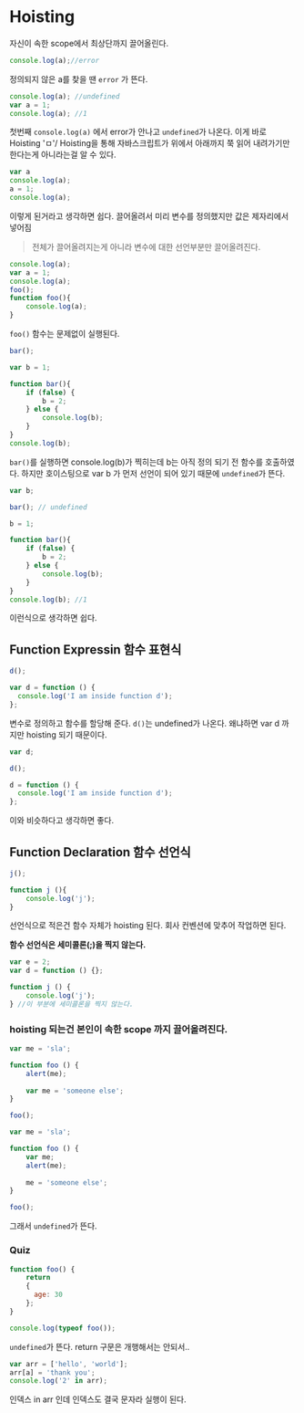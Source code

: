 # Hoisting 

자신이 속한 scope에서 최상단까지 끌어올린다.

```js
console.log(a);//error
```

정의되지 않은 a를 찾을 땐 `error` 가 뜬다.

```js
console.log(a); //undefined
var a = 1;
console.log(a); //1
```

첫번째 `console.log(a)` 에서 error가 안나고 `undefined`가 나온다.
이게 바로 Hoisting 'ㅁ'/ Hoisting을 통해 자바스크립트가 위에서 아래까지 쭉 읽어 내려가기만 한다는게 아니라는걸 알 수 있다.

```js
var a 
console.log(a);
a = 1;
console.log(a);
```

이렇게 된거라고 생각하면 쉽다. 끌어올려서 미리 변수를 정의했지만 값은 제자리에서 넣어짐

> 전체가 끌어올려지는게 아니라 변수에 대한 선언부분만 끌어올려진다.

```js
console.log(a);
var a = 1;
console.log(a);
foo();
function foo(){
    console.log(a);
}
```

`foo()` 함수는 문제없이 실행된다.

```js
bar();

var b = 1;

function bar(){
    if (false) {
        b = 2;
    } else {
    	console.log(b);
    }
}
console.log(b);
```

`bar()`를 실행하면 console.log(b)가 찍히는데 b는 아직 정의 되기 전 함수를 호출하였다.
하지만 호이스팅으로 var b 가 먼저 선언이 되어 있기 때문에 `undefined`가 뜬다. 

```js
var b;

bar(); // undefined

b = 1;

function bar(){
    if (false) {
        b = 2;
    } else {
    	console.log(b);
    }
}
console.log(b); //1
```

이런식으로 생각하면 쉽다.

## Function Expressin 함수 표현식

```js
d();

var d = function () {
  console.log('I am inside function d');  
};
```

변수로 정의하고 함수를 할당해 준다. `d()`는 undefined가 나온다. 왜냐하면 var d 까지만 hoisting 되기 때문이다. 

```js
var d;

d();

d = function () {
  console.log('I am inside function d');  
};
```

이와 비슷하다고 생각하면 좋다.

## Function Declaration 함수 선언식

```js
j();

function j (){
	console.log('j');
}
```

선언식으로 적은건 함수 자체가 hoisting 된다.  회사 컨벤션에 맞추어 작업하면 된다.

**함수 선언식은 세미콜론(;)을 찍지 않는다.**

```js
var e = 2;
var d = function () {};

function j () {
    console.log('j');
} //이 부분에 세미콜론을 찍지 않는다.
```



### hoisting 되는건 본인이 속한 scope 까지 끌어올려진다.

```js
var me = 'sla';

function foo () {
    alert(me);
    
    var me = 'someone else';
}

foo();
```

```js
var me = 'sla';

function foo () {
    var me;
    alert(me);
    
    me = 'someone else';
}

foo();
```

그래서 `undefined`가 뜬다.



### Quiz

```js
function foo() {
    return
    {
      age: 30  
    };
}

console.log(typeof foo());
```

`undefined`가 뜬다. return 구문은 개행해서는 안되서.. 

```js
var arr = ['hello', 'world'];
arr[a] = 'thank you';
console.log('2' in arr);
```

인덱스 in arr 인데 인덱스도 결국 문자라 실행이 된다.